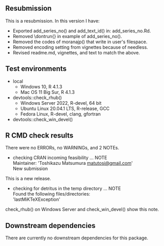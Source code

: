 ## Resubmission

This is a resubmission. In this version I have:

* Exported add_series_no() and add_text_id() in: add_series_no.Rd.
* Removed \dontrun{} in example of add_series_no().
* Removed the codes of moranajp() that write in user's filespace.
* Removed encoding setting from vignettes because of needless.
* Revised readme.md, vignettes, and text to match the above.

## Test environments

* local
    * Windows 10, R 4.1.3
    * Mac OS 11 Big Sur, R 4.1.3
* devtools::check_rhub()
    * Windows Server 2022, R-devel, 64 bit
    * Ubuntu Linux 20.04.1 LTS, R-release, GCC
    * Fedora Linux, R-devel, clang, gfortran
* devtools::check_win_devel()

## R CMD check results

There were no ERRORs, no WARNINGs, and 2 NOTEs.

* checking CRAN incoming feasibility ... NOTE   
  Maintainer: 'Toshikazu Matsumura <matutosi@gmail.com>'   
  New submission

This is a new release.

* checking for detritus in the temp directory ... NOTE   
  Found the following files/directories:   
    'lastMiKTeXException'   

check_rhub() on Windows Server and check_win_devel() show this note. 

## Downstream dependencies

There are currently no downstream dependencies for this package.

